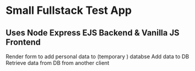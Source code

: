 # Small Fullstack Test App

## Uses Node Express EJS Backend & Vanilla JS Frontend

Render form to add personal data to (temporary ) databse
Add data to DB
Retrieve data from DB from another client
